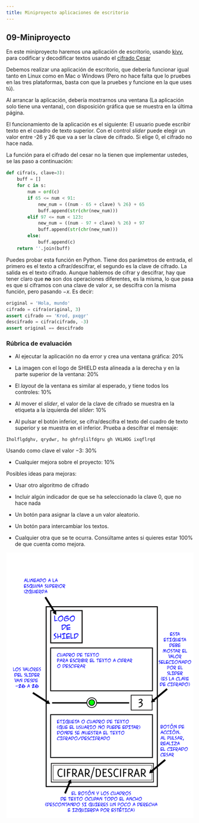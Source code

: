 ```yaml
---
title: Miniproyecto aplicaciones de escritorio
---
```

## 09-Miniproyecto

En este miniproyecto haremos una aplicación de escritorio, usando [kivy](https://kivy.org/), para codificar y decodificar textos usando el [cifrado
Cesar](https://es.wikipedia.org/wiki/Cifrado_C%C3%A9sar)

Debemos realizar una aplicación de escritorio, que debería funcionar
igual tanto en Linux como en Mac o Windows (Pero no hace falta que lo
pruebes en las tres plataformas, basta con que la pruebes y funcione
en la que uses tú).

Al arrancar la aplicación, debería mostrarnos una ventana (La aplicación
solo tiene una ventana), con disposición gráfica que se muestra en la
última página.


El funcionamiento de la aplicación es el siguiente: El usuario
puede escribir texto en el cuadro de texto superior. Con
el control _slider_ puede elegir un valor entre -26 y 26 que va a ser
la clave de cifrado. Si elige 0, el cifrado no hace nada.

La función para el cifrado del cesar no la tienen que implementar ustedes, se
las paso a continuación:

```python
def cifra(s, clave=3):
    buff = []
    for c in s:
        num = ord(c)
        if 65 <= num < 91:
            new_num = ((num - 65 + clave) % 26) + 65
            buff.append(str(chr(new_num)))
        elif 97 <= num < 123:
            new_num = ((num - 97 + clave) % 26) + 97
            buff.append(str(chr(new_num)))
        else:
            buff.append(c)
    return ''.join(buff)
```

Puedes probar esta función en Python. Tiene dos parámetros de entrada, el
primero es el texto a cifrar/descifrar, el segundo es la clave de cifrado. La
salida es el texto cifrado. Aunque hablemos de cifrar y descifrar, hay que
tener claro que **no** son dos operaciones diferentes, es la misma, lo que pasa es
que si ciframos con una clave de valor $x$, se descifra con la misma función,
pero pasando $-x$. Es decir:

```python
original = 'Hola, mundo'
cifrado = cifra(original, 3)
assert cifrado == 'Krod, pxqgr'
descifrado = cifra(cifrado, -3)
assert original == descifrado
```

### Rúbrica de evaluación

- Al ejecutar la aplicación no da error y crea una ventana gráfica: 20%

- La imagen con el logo de SHIELD esta alineada a la derecha
  y en la parte superior de la ventana: 20%

- El _layout_ de la ventana es similar al esperado, y tiene todos
  los controles: 10%

- Al mover el _slider_, el valor de la clave de cifrado se muestra en 
  la etiqueta a la izquierda del _slider_: 10%

- Al pulsar el botón inferior, se cifra/descifra el texto del
  cuadro de texto superior y se muestra en el inferior. Prueba a
  descifrar el mensaje:

```
Iholflgdghv, qrydwr, ho ghfrglilfdgru gh VKLHOG ixqflrqd
```
  Usando como clave el valor $-3$: 30%

- Cualquier mejora sobre el proyecto: 10%

Posibles ideas para mejoras:

- Usar otro algoritmo de cifrado

- Incluir algún indicador de
  que se ha seleccionado la clave 0, que no
  hace nada

- Un botón para asignar la clave a un valor
  aleatorio.

- Un botón para intercambiar los textos.

- Cualquier otra que se te ocurra. Consúltame antes si quieres estar 100% de que cuenta como mejora.

![Layout miniproyecto](miniproyecto-layout.png)
